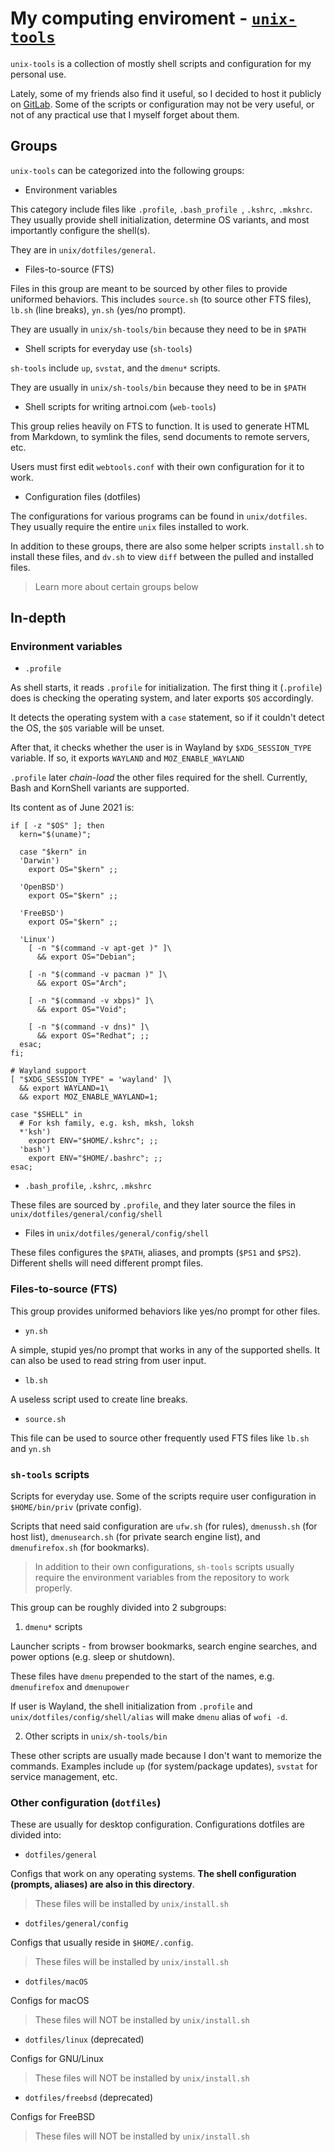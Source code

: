 # My computing enviroment - [`unix-tools`](https://gitlab.com/artnoi-staple/unix)
`unix-tools` is a collection of mostly shell scripts and configuration for my personal use.

Lately, some of my friends also find it useful, so I decided to host it publicly on [GitLab](https://gitlab.com/artnoi-staple/unix). Some of the scripts or configuration may not be very useful, or not of any practical use that I myself forget about them.

## Groups
`unix-tools` can be categorized into the following groups:

- Environment variables

This category include files like `.profile`, `.bash_profile `, `.kshrc`, `.mkshrc`. They usually provide shell initialization, determine OS variants, and most importantly configure the shell(s).

They are in `unix/dotfiles/general`.

- Files-to-source (FTS)

Files in this group are meant to be sourced by other files to provide uniformed behaviors. This includes `source.sh` (to source other FTS files), `lb.sh` (line breaks), `yn.sh` (yes/no prompt).

They are usually in `unix/sh-tools/bin` because they need to be in `$PATH`

- Shell scripts for everyday use (`sh-tools`)

`sh-tools` include `up`, `svstat`, and the `dmenu*` scripts.

They are usually in `unix/sh-tools/bin` because they need to be in `$PATH`

- Shell scripts for writing artnoi.com (`web-tools`)

This group relies heavily on FTS to function. It is used to generate HTML from Markdown, to symlink the files, send documents to remote servers, etc.

Users must first edit `webtools.conf` with their own configuration for it to work.

- Configuration files (dotfiles)

The configurations for various programs can be found in `unix/dotfiles`. They usually require the entire `unix` files installed to work.

In addition to these groups, there are also some helper scripts `install.sh` to install these files, and `dv.sh` to view `diff` between the pulled and installed files.

> Learn more about certain groups below

## In-depth
### Environment variables
- `.profile`

As shell starts, it reads `.profile` for initialization. The first thing it (`.profile`) does is checking the operating system, and later exports `$OS` accordingly.

It detects the operating system with a `case` statement, so if it couldn't detect the OS, the `$OS` variable will be unset.

After that, it checks whether the user is in Wayland by `$XDG_SESSION_TYPE` variable. If so, it exports `WAYLAND` and `MOZ_ENABLE_WAYLAND`

`.profile` later *chain-load* the other files required for the shell. Currently, Bash and KornShell variants are supported.

Its content as of June 2021 is:

    if [ -z "$OS" ]; then
      kern="$(uname)";

      case "$kern" in
      'Darwin')
        export OS="$kern" ;;

      'OpenBSD')
        export OS="$kern" ;;

      'FreeBSD')
    	export OS="$kern" ;;

      'Linux')
    	[ -n "$(command -v apt-get )" ]\
		  && export OS="Debian";

    	[ -n "$(command -v pacman )" ]\
		  && export OS="Arch";

    	[ -n "$(command -v xbps)" ]\
		  && export OS="Void";

		[ -n "$(command -v dns)" ]\
		  && export OS="Redhat"; ;;
      esac;
    fi;

	# Wayland support
	[ "$XDG_SESSION_TYPE" = 'wayland' ]\
	  && export WAYLAND=1\
	  && export MOZ_ENABLE_WAYLAND=1;

	case "$SHELL" in
	  # For ksh family, e.g. ksh, mksh, loksh
	  *'ksh')
	    export ENV="$HOME/.kshrc"; ;;
	  'bash')
	    export ENV="$HOME/.bashrc"; ;;
	esac;

- `.bash_profile`, `.kshrc`, `.mkshrc`

These files are sourced by `.profile`, and they later source the files in `unix/dotfiles/general/config/shell`

- Files in `unix/dotfiles/general/config/shell`

These files configures the `$PATH`, aliases, and prompts (`$PS1` and `$PS2`). Different shells will need different prompt files.

### Files-to-source (FTS)
This group provides uniformed behaviors like yes/no prompt for other files.

- `yn.sh`

A simple, stupid yes/no prompt that works in any of the supported shells. It can also be used to read string from user input.

- `lb.sh`

A useless script used to create line breaks.

- `source.sh`

This file can be used to source other frequently used FTS files like `lb.sh` and `yn.sh`

### `sh-tools` scripts
Scripts for everyday use. Some of the scripts require user configuration in `$HOME/bin/priv` (private config).

Scripts that need said configuration are `ufw.sh` (for rules), `dmenussh.sh` (for host list), `dmenusearch.sh` (for private search engine list), and `dmenufirefox.sh` (for bookmarks).

> In addition to their own configurations, `sh-tools` scripts usually require the environment variables from the repository to work properly.

This group can be roughly divided into 2 subgroups:

1. `dmenu*` scripts

Launcher scripts - from browser bookmarks, search engine searches, and power options (e.g. sleep or shutdown).

These files have `dmenu` prepended to the start of the names, e.g. `dmenufirefox` and `dmenupower`

If user is Wayland, the shell initialization from `.profile` and `unix/dotfiles/config/shell/alias` will make `dmenu` alias of `wofi -d`.

2. Other scripts in `unix/sh-tools/bin`

These other scripts are usually made because I don't want to memorize the commands. Examples include `up` (for system/package updates), `svstat` for service management, etc.

### Other configuration (`dotfiles`)
These are usually for desktop configuration. Configurations dotfiles are divided into:

- `dotfiles/general`

Configs that work on any operating systems. **The shell configuration (prompts, aliases) are also in this directory**.

> These files will be installed by `unix/install.sh`

- `dotfiles/general/config`

Configs that usually reside in `$HOME/.config`.

> These files will be installed by `unix/install.sh`

- `dotfiles/macOS`

Configs for macOS

> These files will NOT be installed by `unix/install.sh`

- `dotfiles/linux` (deprecated)

Configs for GNU/Linux

> These files will NOT be installed by `unix/install.sh`

- `dotfiles/freebsd` (deprecated)

Configs for FreeBSD

> These files will NOT be installed by `unix/install.sh`
